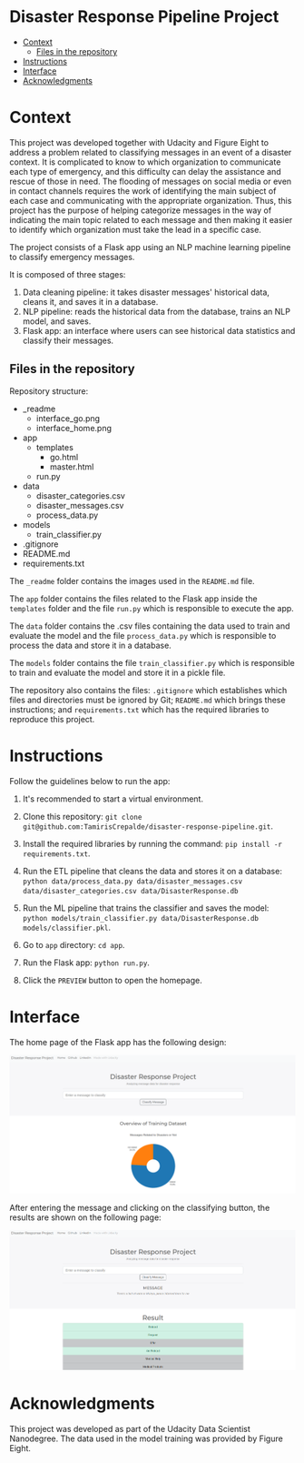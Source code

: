 <h1> Disaster Response Pipeline Project </h1>

- [Context](#context)
  - [Files in the repository](#files-in-the-repository)
- [Instructions](#instructions)
- [Interface](#interface)
- [Acknowledgments](#acknowledgments)

# Context
This project was developed together with Udacity and Figure Eight to address a problem related to classifying messages in an event of a disaster context. 
It is complicated to know to which organization to communicate each type of emergency, and this difficulty can delay the assistance and rescue of those in need. The flooding of messages on social media or even in contact channels requires the work of identifying the main subject of each case and communicating with the appropriate organization. Thus, this project has the purpose of helping categorize messages in the way of indicating the main topic related to each message and then making it easier to identify which organization must take the lead in a specific case.

The project consists of a Flask app using an NLP machine learning pipeline to classify emergency messages.

It is composed of three stages:
1. Data cleaning pipeline: it takes disaster messages' historical data, cleans it, and saves it in a database.
2. NLP pipeline: reads the historical data from the database, trains an NLP model, and saves. 
3. Flask app: an interface where users can see historical data statistics and classify their messages.

## Files in the repository
Repository structure:

- _readme
  - interface_go.png
  - interface_home.png
- app
  - templates
    - go.html
    - master.html
  - run.py
- data
  - disaster_categories.csv
  - disaster_messages.csv
  - process_data.py
- models
  - train_classifier.py
- .gitignore
- README.md
- requirements.txt

The `_readme` folder contains the images used in the `README.md` file.

The `app` folder contains the files related to the Flask app inside the `templates` folder and the file `run.py` which is responsible to execute the app.

The `data` folder contains the .csv files containing the data used to train and evaluate the model and the file `process_data.py` which is responsible to process the data and store it in a database.

The `models` folder contains the file `train_classifier.py` which is responsible to train and evaluate the model and store it in a pickle file.

The repository also contains the files: `.gitignore` which establishes which files and directories must be ignored by Git; `README.md` which brings these instructions; and `requirements.txt` which has the required libraries to reproduce this project.

# Instructions
Follow the guidelines below to run the app:

1. It's recommended to start a virtual environment.

2. Clone this repository: 
   `git clone git@github.com:TamirisCrepalde/disaster-response-pipeline.git`.

3. Install the required libraries by running the command: `pip install -r requirements.txt`.

4. Run the ETL pipeline that cleans the data and stores it on a database: `python data/process_data.py data/disaster_messages.csv data/disaster_categories.csv data/DisasterResponse.db`

5. Run the ML pipeline that trains the classifier and saves the model: `python models/train_classifier.py data/DisasterResponse.db models/classifier.pkl`.

6. Go to `app` directory: `cd app`.

7. Run the Flask app: `python run.py`.

8. Click the `PREVIEW` button to open the homepage.

# Interface
The home page of the Flask app has the following design:

![](_readme/interface_home.png "Home of Flask app")

After entering the message and clicking on the classifying button, the results are shown on the following page:

![](_readme/interface_go.png "Message classification")

# Acknowledgments
This project was developed as part of the Udacity Data Scientist Nanodegree. The data used in the model training was provided by Figure Eight.